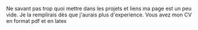 Ne savant pas trop quoi mettre dans les projets et liens ma page est un peu vide. Je la remplirais dès que j'aurais plus d'experience.
Vous avez mon CV en format pdf et en latex 
